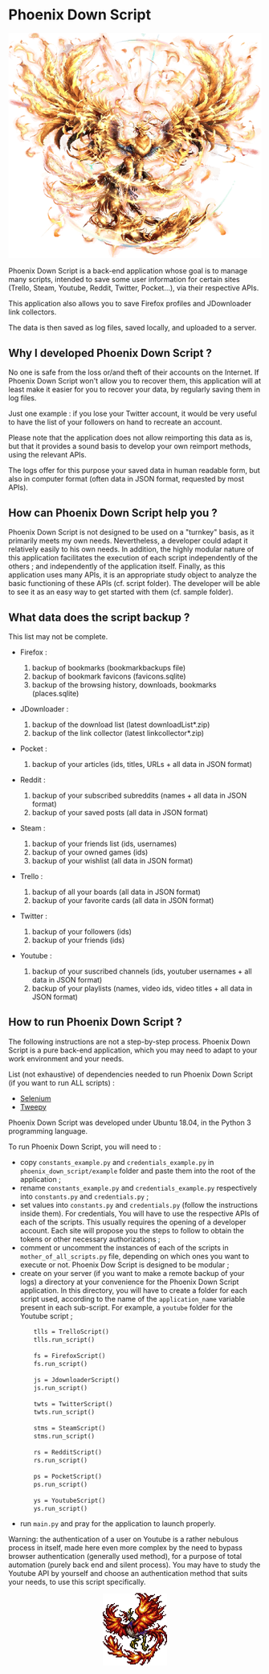 # Phoenix Down Script

<p align="center">
  <img src="https://raw.githubusercontent.com/IAmTerror/phoenix_down_script/master/img/esper_phoenix.png" />
</p>

Phoenix Down Script is a back-end application whose goal is to manage many scripts, intended to save some user information for certain sites (Trello, Steam, Youtube, Reddit, Twitter, Pocket...), via their respective APIs.

This application also allows you to save Firefox profiles and JDownloader link collectors.

The data is then saved as log files, saved locally, and uploaded to a server.

## Why I developed Phoenix Down Script ?

No one is safe from the loss or/and theft of their accounts on the Internet. If Phoenix Down Script won't allow you to recover them, this application will at least make it easier for you to recover your data, by regularly saving them in log files.

Just one example : if you lose your Twitter account, it would be very useful to have the list of your followers on hand to recreate an account.

Please note that the application does not allow reimporting this data as is, but that it provides a sound basis to develop your own reimport methods, using the relevant APIs.

The logs offer for this purpose your saved data in human readable form, but also in computer format (often data in JSON format, requested by most APIs).

## How can Phoenix Down Script help you ?

Phoenix Down Script is not designed to be used on a "turnkey" basis, as it primarily meets my own needs. Nevertheless, a developer could adapt it relatively easily to his own needs. In addition, the highly modular nature of this application facilitates the execution of each script independently of the others ; and independently of the application itself. Finally, as this application uses many APIs, it is an appropriate study object to analyze the basic functioning of these APIs (cf. script folder). The developer will be able to see it as an easy way to get started with them (cf. sample folder).

## What data does the script backup ?

This list may not be complete.

* Firefox :

    1. backup of bookmarks (bookmarkbackups file)
    2. backup of bookmark favicons (favicons.sqlite)
    3. backup of the browsing history, downloads, bookmarks (places.sqlite)
    
* JDownloader :

    1. backup of the download list (latest downloadList*.zip)
    2. backup of the link collector (latest linkcollector*.zip)
    
* Pocket :
    
    1. backup of your articles (ids, titles, URLs + all data in JSON format)
    
* Reddit : 
    
    1. backup of your subscribed subreddits (names + all data in JSON format)
    2. backup of your saved posts (all data in JSON format)
    
* Steam :

    1. backup of your friends list (ids, usernames)
    2. backup of your owned games (ids)
    3. backup of your wishlist (all data in JSON format)
    
* Trello :
    
    1. backup of all your boards (all data in JSON format)
    2. backup of your favorite cards (all data in JSON format)
    
* Twitter :

    1. backup of your followers (ids)
    2. backup of your friends (ids)
    
* Youtube :

    1. backup of your suscribed channels (ids, youtuber usernames + all data in JSON format)
    2. backup of your playlists (names, video ids, video titles + all data in JSON format)

## How to run Phoenix Down Script ?

The following instructions are not a step-by-step process. Phoenix Down Script is a pure back-end application, which you may need to adapt to your work environment and your needs.

List (not exhaustive) of dependencies needed to run Phoenix Down Script (if you want to run ALL scripts) :
    
* [Selenium](https://selenium-python.readthedocs.io/)
* [Tweepy](https://www.tweepy.org/)

Phoenix Down Script was developed under Ubuntu 18.04, in the Python 3 programming language.

To run Phoenix Down Script, you will need to :

* copy `constants_example.py` and `credentials_example.py` in `phoenix_down_script/example` folder and paste them into the root of the application ;
* rename `constants_example.py` and `credentials_example.py` respectively into `constants.py` and `credentials.py` ;
* set values into `constants.py` and `credentials.py` (follow the instructions inside them). For credentials, You will have to use the respective APIs of each of the scripts. This usually requires the opening of a developer account. Each site will propose you the steps to follow to obtain the tokens or other necessary authorizations ;
* comment or uncomment the instances of each of the scripts in `mother_of_all_scripts.py` file, depending on which ones you want to execute or not. Phoenix Dow Script is designed to be modular ;
* create on your server (if you want to make a remote backup of your logs) a directory at your convenience for the Phoenix Down Script application. In this directory, you will have to create a folder for each script used, according to the name of the `application_name` variable present in each sub-script. For example, a `youtube` folder for the Youtube script ;

```    
       tlls = TrelloScript()
       tlls.run_script()
   
       fs = FirefoxScript()
       fs.run_script()
   
       js = JdownloaderScript()
       js.run_script()
   
       twts = TwitterScript()
       twts.run_script()
   
       stms = SteamScript()
       stms.run_script()
   
       rs = RedditScript()
       rs.run_script()
   
       ps = PocketScript()
       ps.run_script()
   
       ys = YoutubeScript()
       ys.run_script()
```

* run `main.py` and pray for the application to launch properly.

Warning: the authentication of a user on Youtube is a rather nebulous process in itself, made here even more complex by the need to bypass browser authentication (generally used method), for a purpose of total automation (purely back end and silent process). You may have to study the Youtube API by yourself and choose an authentication method that suits your needs, to use this script specifically.

<p align="center">
  <img src="https://raw.githubusercontent.com/IAmTerror/phoenix_down_script/master/img/phoenix_ff6.png" />
</p>